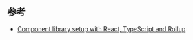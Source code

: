 ## 参考

- [Component library setup with React, TypeScript and Rollup](https://dev.to/siddharthvenkatesh/component-library-setup-with-react-typescript-and-rollup-onj)
